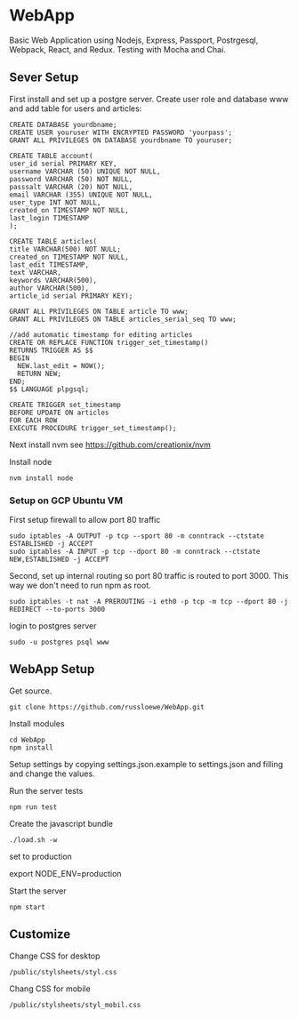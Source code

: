 # WebApp
Basic Web Application using Nodejs, Express, Passport, Postrgesql, Webpack, React, and Redux.
Testing with Mocha and Chai.

## Sever Setup

First install and set up a postgre server. Create user role and database
www and add table for users and articles:

    CREATE DATABASE yourdbname;
    CREATE USER youruser WITH ENCRYPTED PASSWORD 'yourpass';
    GRANT ALL PRIVILEGES ON DATABASE yourdbname TO youruser;

    CREATE TABLE account(
    user_id serial PRIMARY KEY,
    username VARCHAR (50) UNIQUE NOT NULL,
    password VARCHAR (50) NOT NULL,
    passsalt VARCHAR (20) NOT NULL,
    email VARCHAR (355) UNIQUE NOT NULL,
    user_type INT NOT NULL,
    created_on TIMESTAMP NOT NULL,
    last_login TIMESTAMP
    );

    CREATE TABLE articles(
    title VARCHAR(500) NOT NULL;
    created_on TIMESTAMP NOT NULL,
    last_edit TIMESTAMP,
    text VARCHAR,
    keywords VARCHAR(500),
    author VARCHAR(500),
    article_id serial PRIMARY KEY);
    
    GRANT ALL PRIVILEGES ON TABLE article TO www;
    GRANT ALL PRIVILEGES ON TABLE articles_serial_seq TO www;
    
    //add automatic timestamp for editing articles
    CREATE OR REPLACE FUNCTION trigger_set_timestamp()
    RETURNS TRIGGER AS $$
    BEGIN
      NEW.last_edit = NOW();
      RETURN NEW;
    END;
    $$ LANGUAGE plpgsql;

    CREATE TRIGGER set_timestamp
    BEFORE UPDATE ON articles
    FOR EACH ROW
    EXECUTE PROCEDURE trigger_set_timestamp();

Next install nvm see https://github.com/creationix/nvm 

Install node

	nvm install node
	

### Setup on GCP Ubuntu VM

First setup firewall to allow port 80 traffic

    sudo iptables -A OUTPUT -p tcp --sport 80 -m conntrack --ctstate ESTABLISHED -j ACCEPT
    sudo iptables -A INPUT -p tcp --dport 80 -m conntrack --ctstate NEW,ESTABLISHED -j ACCEPT
    
Second, set up internal routing so port 80 traffic is routed to port 3000. This way
we don't need to run npm as root.

	sudo iptables -t nat -A PREROUTING -i eth0 -p tcp -m tcp --dport 80 -j REDIRECT --to-ports 3000
    
login to postgres server 

	sudo -u postgres psql www


## WebApp Setup

Get source.

    git clone https://github.com/russloewe/WebApp.git
    
Install modules

    cd WebApp
    npm install
    
Setup settings by copying settings.json.example to settings.json and filling
and change the values.

Run the server tests

    npm run test

Create the javascript bundle

    ./load.sh -w

set to production

   export NODE_ENV=production
   
Start the server

    npm start
    
## Customize


Change CSS for desktop

    /public/stylsheets/styl.css
    
Chang CSS for mobile

    /public/stylsheets/styl_mobil.css
